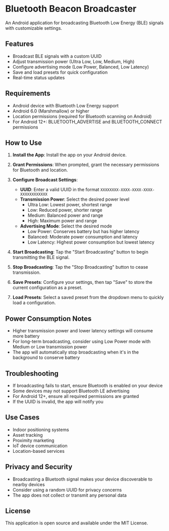 # Bluetooth Beacon Broadcaster

An Android application for broadcasting Bluetooth Low Energy (BLE) signals with customizable settings.

## Features

- Broadcast BLE signals with a custom UUID
- Adjust transmission power (Ultra Low, Low, Medium, High)
- Configure advertising mode (Low Power, Balanced, Low Latency)
- Save and load presets for quick configuration
- Real-time status updates

## Requirements

- Android device with Bluetooth Low Energy support
- Android 6.0 (Marshmallow) or higher
- Location permissions (required for Bluetooth scanning on Android)
- For Android 12+: BLUETOOTH_ADVERTISE and BLUETOOTH_CONNECT permissions

## How to Use

1. **Install the App**: Install the app on your Android device.

2. **Grant Permissions**: When prompted, grant the necessary permissions for Bluetooth and location.

3. **Configure Broadcast Settings**:
   - **UUID**: Enter a valid UUID in the format `XXXXXXXX-XXXX-XXXX-XXXX-XXXXXXXXXXXX`
   - **Transmission Power**: Select the desired power level
     - Ultra Low: Lowest power, shortest range
     - Low: Reduced power, shorter range
     - Medium: Balanced power and range
     - High: Maximum power and range
   - **Advertising Mode**: Select the desired mode
     - Low Power: Conserves battery but has higher latency
     - Balanced: Moderate power consumption and latency
     - Low Latency: Highest power consumption but lowest latency

4. **Start Broadcasting**: Tap the "Start Broadcasting" button to begin transmitting the BLE signal.

5. **Stop Broadcasting**: Tap the "Stop Broadcasting" button to cease transmission.

6. **Save Presets**: Configure your settings, then tap "Save" to store the current configuration as a preset.

7. **Load Presets**: Select a saved preset from the dropdown menu to quickly load a configuration.

## Power Consumption Notes

- Higher transmission power and lower latency settings will consume more battery
- For long-term broadcasting, consider using Low Power mode with Medium or Low transmission power
- The app will automatically stop broadcasting when it's in the background to conserve battery

## Troubleshooting

- If broadcasting fails to start, ensure Bluetooth is enabled on your device
- Some devices may not support Bluetooth LE advertising
- For Android 12+, ensure all required permissions are granted
- If the UUID is invalid, the app will notify you

## Use Cases

- Indoor positioning systems
- Asset tracking
- Proximity marketing
- IoT device communication
- Location-based services

## Privacy and Security

- Broadcasting a Bluetooth signal makes your device discoverable to nearby devices
- Consider using a random UUID for privacy concerns
- The app does not collect or transmit any personal data

## License

This application is open source and available under the MIT License. 
